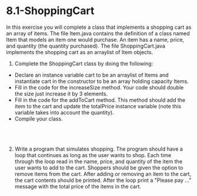 # 8.1-ShoppingCart



In this exercise you will complete a class that implements a shopping cart as an array of items. The file Item.java contains the definition of a class named Item that models an item one would purchase. An item has a name, price, and quantity (the quantity purchased). The file ShoppingCart.java implements the shopping cart as an arraylist of Item objects.

1. Complete the ShoppingCart class by doing the following:
- Declare an instance variable cart to be an arraylist of Items and instantiate cart in the constructor to be an array holding capacity Items.
- Fill in the code for the increaseSize method. Your code should double the size just increase it by 3 elements.
- Fill in the code for the addToCart method. This method should add the item to the cart and update the totalPrice instance variable (note this variable takes into account the quantity).
- Compile your class.
<br></br>
<br></br>
2. Write a program that simulates shopping. The program should have a loop that continues as long as the user wants to shop. Each time through the loop read in the name, price, and quantity of the item the user wants to add to the cart. Shoppers should be given the option to remove items from the cart. After adding or removing an item to the cart, the cart contents should be printed. After the loop print a "Please pay ..." message with the
total price of the items in the cart. 
  
  
